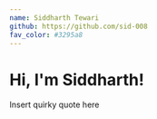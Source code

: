 ```yaml
---
name: Siddharth Tewari
github: https://github.com/sid-008
fav_color: #3295a8
---
```


# Hi, I'm Siddharth!
Insert quirky quote here
